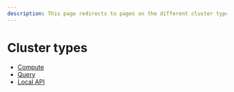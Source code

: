 ```yaml
---
description: This page redirects to pages on the different cluster types in Upsolver.
---
```


# Cluster types

* [Compute](adding-a-compute-cluster.md)
* [Query](adding-a-query-cluster.md)
* [Local API](adding-a-local-api-cluster.md)

